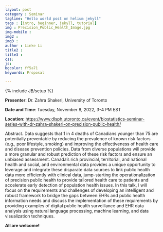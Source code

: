 ```yaml
---
layout: post
category : Seminar
tagline: "Hello world post on helium jekyll"
tags : [intro, beginner, jekyll, tutorial]
img : Precision_Public_Health_Image.jpg
img-mobile : 
img2 : 
img3 : 
author : Linke Li
title2 : 
title3 : 
css: 
js: 
bgcolor: ff5a71
keywords: Proposal

---
```


{% include JB/setup %}


**Presenter**: Dr. Zahra Shakeri, University of Toronto

**Date and Time**:  Tuesday, November 8, 2022, 3-4 PM EST

**Location**: https://www.dlsph.utoronto.ca/event/biostatistics-seminar-series-with-dr-zahra-shakeri-on-precision-public-health/





<!--more-->


Abstract. Data suggests that 1 in 4 deaths of Canadians younger than 75 are potentially preventable by reducing the prevalence of known risk factors (e.g., poor lifestyle, smoking) and improving the effectiveness of health care and disease prevention policies. Data from diverse populations will provide a more granular and robust prediction of these risk factors and ensure an unbiased assessment. Canada’s rich provincial, territorial, and national health and social, and environmental data provides a unique opportunity to leverage and integrate these disparate data sources to link public health data more efficiently with clinical data, jump-starting the operationalization of precision public health to provide tailored health care to patients and accelerate early detection of population health issues. In this talk, I will focus on the requirements and challenges of developing an intelligent and robust framework to bridge the gaps between EHRs and public health information needs and discuss the implementation of these requirements by providing examples of digital public health surveillance and EHR data analysis using natural language processing, machine learning, and data visualization techniques.

**All are welcome!**
